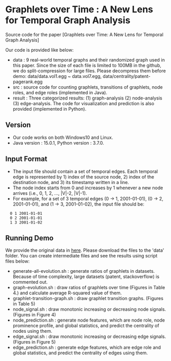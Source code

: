 # Graphlets over Time : A New Lens for Temporal Graph Analysis
Source code for the paper [Graphlets over Time: A New Lens for Temporal Graph Analysis]

Our code is provided like below:
* data : 9 real-world temporal graphs and their randomized graph used in this paper. Since the size of each file is limited to 100MB in the github, we do split-compression for large files. Please decompress them before demo: data/data.vol1.egg ~ data.vol7.egg, data/centrality/patent-pagerank.egg
* src : source code for counting graphlets, transitions of graphlets, node roles, and edge roles (implemented in Java).
* result : Three categorized results: (1) graph-analysis (2) node-analysis (3) edge-analysis. The code for visualization and prediction is also provided (implemented in Python). 

## Version
 * Our code works on both Windows10 and Linux. 
 * Java version : 15.0.1, Python version : 3.7.0.

## Input Format
 * The input file should contain a set of temporal edges. Each temporal edge is represented by 1) index of the source node, 2) index of the destination node, and 3) its timestamp written in a line.
 * The node index starts from 0 and increases by 1 whenever a new node arrives (i.e., 0, 1, 2, ..., |V|-2, |V|-1).
 * For example, for a set of 3 temporal edges (0 → 1, 2001-01-01), (0 → 2, 2001-01-01), and (1 → 3, 2001-01-02), the input file should be: 
```
  0 1 2001-01-01
  0 2 2001-01-01
  1 3 2001-01-02
```

## Running Demo
We provide the original data in [here](https://www.dropbox.com/sh/8vkizmq2mzknav4/AACGR-ZOWHJ4JkLqWWMeZSIGa?dl=0). Please download the files to the 'data' folder. 
You can create intermediate files and see the results using script files below:
 * generate-all-evolution.sh : generate ratios of graphlets in datasets. Because of time complexity, large datasets (patent, stackoverflow) is commented out.
 * graph-evolution.sh : draw ratios of graphlets over time (Figures in Table 4.) and calculate average R-squared value of them. 
 * graphlet-transition-graph.sh : draw graphlet transition graphs. (Figures in Table 5)
 * node_signal.sh :  draw monotonic increasing or decreasing node signals. (Figures in Figure 4)
 * node_prediction.sh : generate node features, which are node role, node prominence profile, and global statistics, and predict the centrality of nodes using them.  
 * edge_signal.sh : draw monotonic increasing or decreasing edge signals. (Figures in Figure 5)
 * edge_prediction.sh : generate edge features, which are edge role and global statistics, and predict the centrality of edges using them.
